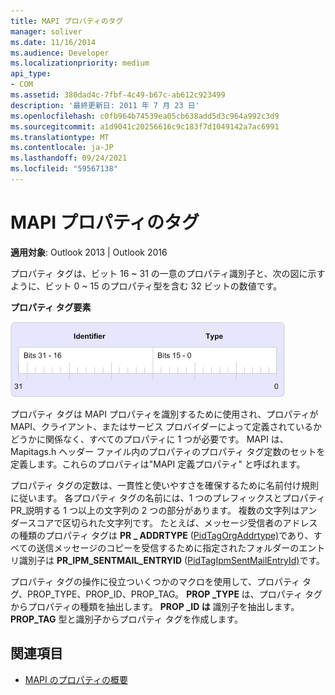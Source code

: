 ```yaml
---
title: MAPI プロパティのタグ
manager: soliver
ms.date: 11/16/2014
ms.audience: Developer
ms.localizationpriority: medium
api_type:
- COM
ms.assetid: 380dad4c-7fbf-4c49-b67c-ab612c923499
description: '最終更新日: 2011 年 7 月 23 日'
ms.openlocfilehash: c0fb964b74539ea05cb638add5d3c964a992c3d9
ms.sourcegitcommit: a1d9041c20256616c9c183f7d1049142a7ac6991
ms.translationtype: MT
ms.contentlocale: ja-JP
ms.lasthandoff: 09/24/2021
ms.locfileid: "59567138"
---
```

# <a name="mapi-property-tags"></a>MAPI プロパティのタグ
  
**適用対象**: Outlook 2013 | Outlook 2016 
  
プロパティ タグは、ビット 16 ~ 31 の一意のプロパティ識別子と、次の図に示すように、ビット 0 ~ 15 のプロパティ型を含む 32 ビットの数値です。 
  
**プロパティ タグ要素**
  
![プロパティ タグ要素](media/amapi_10.gif "プロパティ タグ要素")
  
プロパティ タグは MAPI プロパティを識別するために使用され、プロパティが MAPI、クライアント、またはサービス プロバイダーによって定義されているかどうかに関係なく、すべてのプロパティに 1 つが必要です。 MAPI は、Mapitags.h ヘッダー ファイル内のプロパティのプロパティ タグ定数のセットを定義します。これらのプロパティは"MAPI 定義プロパティ" と呼ばれます。 
  
プロパティ タグの定数は、一貫性と使いやすさを確保するために名前付け規則に従います。 各プロパティ タグの名前には、1 つのプレフィックスとプロパティPR_説明する 1 つ以上の文字列の 2 つの部分があります。 複数の文字列はアンダースコアで区切られた文字列です。 たとえば、メッセージ受信者のアドレスの種類のプロパティ タグは **PR \_ ADDRTYPE** ([PidTagOrgAddrtype)](https://msdn.microsoft.com/library/d40b5707-e4d5-4746-88d4-8616a3789789%28Office.15%29.aspx)であり、すべての送信メッセージのコピーを受信するために指定されたフォルダーのエントリ識別子は **PR_IPM_SENTMAIL_ENTRYID** ([PidTagIpmSentMailEntryId)](pidtagipmsentmailentryid-canonical-property.md)です。
  
プロパティ タグの操作に役立ついくつかのマクロを使用して、[](prop_type.md)プロパティ タグ、PROP_TYPE、PROP_ID、PROP_TAG。 [](prop_tag.md) [](prop_id.md) **PROP \_TYPE** は、プロパティ タグからプロパティの種類を抽出します。 **PROP \_ID は** 識別子を抽出します。 **PROP_TAG** 型と識別子からプロパティ タグを作成します。 
  
## <a name="see-also"></a>関連項目

- [MAPI のプロパティの概要](mapi-property-overview.md)

